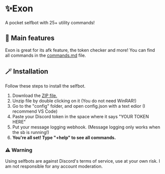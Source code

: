 # ✨Exon
A pocket selfbot with 25+ utility commands! 


## 🔑 Main features
Exon is great for its afk feature, the token checker and more! You can find all commands in the [commands.md](https://github.com/6crucified/exon/blob/main/commands.md) file.


## 🪄 Installation
Follow these steps to install the selfbot.

1. Download the [ZIP file.](https://github.com/6crucified/exon/releases)
2. Unzip file by double clicking on it (You do not need WinRAR!)
3. Go to the "config" folder, and open config.json with a text edior (I recommend VS Code)
4. Paste your Discord token in the space where it says "YOUR TOKEN HERE"
5. Put your message logging webhook. (Message logging only works when the sb is running!)
6. **You're all set! Type "+help" to see all commands.**


### ⚠️ Warning

Using selfbots are against Discord's terms of service, use at your own risk. I am not responsible for any account moderation.
